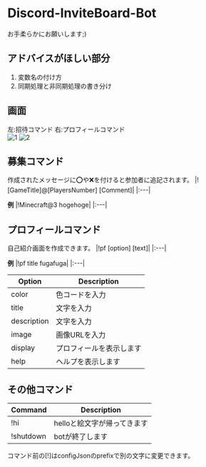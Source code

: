 # Discord-InviteBoard-Bot
お手柔らかにお願いします;)

## アドバイスがほしい部分
1. 変数名の付け方
1. 同期処理と非同期処理の書き分け

## 画面
左:招待コマンド 右:プロフィールコマンド  
![1](https://user-images.githubusercontent.com/105027725/196024616-8df4a5b4-f001-4085-a3db-2d85c7f3f8d4.png)
![2](https://user-images.githubusercontent.com/105027725/196024617-8aa2af30-272b-4cbf-bbf7-c4be72683d22.png)
  
## 募集コマンド
作成されたメッセージに:o:や:x:を付けると参加者に追記されます。
|![GameTitle]@[PlayersNumber] [Comment]|
|:---|


**例**
|!Minecraft@3 hogehoge|
|:---|

## プロフィールコマンド
自己紹介画面を作成できます。
|!pf [option] [text]|
|:---|


**例**
|!pf title fugafuga|
|:---|

|Option|Description|
|---|---|
|color|色コードを入力|
|title|文字を入力|
|description|文字を入力|
|image|画像URLを入力|
|display|プロフィールを表示します|
|help|ヘルプを表示します|
  
## その他コマンド
|Command|Description|
|---|---|
|!hi|helloと絵文字が帰ってきます|
|!shutdown|botが終了します|

コマンド前の[!]はconfigJsonのprefixで別の文字に変更できます。
